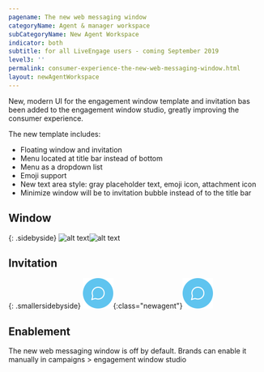 ```yaml
---
pagename: The new web messaging window
categoryName: Agent & manager workspace
subCategoryName: New Agent Workspace
indicator: both
subtitle: for all LiveEngage users - coming September 2019
level3: ''
permalink: consumer-experience-the-new-web-messaging-window.html
layout: newAgentWorkspace
---
```


New, modern UI for the engagement window template and invitation bas been added to the engagement window studio, greatly improving the consumer experience.

The new template includes:
* Floating window and invitation
* Menu located at title bar instead of bottom
* Menu as a dropdown list
* Emoji support
* New text area style: gray placeholder text, emoji icon, attachment icon
* Minimize window will be to invitation bubble instead of to the title bar

## Window

{: .sidebyside}
![alt text](img/new-window-template-2.png)![alt text](img/new-window-template.png)


## Invitation

{: .smallersidebyside}
![alt text](img/new-messaging-invitation-1.png){:class="newagent"}![alt text](img/new-messaging-invitation-1.png)

## Enablement

The new web messaging window is off by default. Brands can enable it manually in campaigns > engagement window studio
